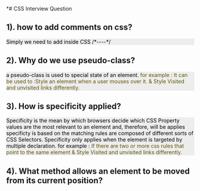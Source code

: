 \*# CSS Interview Question

## 1). how to add comments on css?

<p  style="background : #ededed; color: black;" >Simply we need to add inside CSS /*--<css element>--*/</p>

## 2). Why do we use pseudo-class?

<p  style="background : #ededed; color: black;" >
a pseudo-class is used to special state of an element.
<span  style=" color:#5c5204;">for example : It can be used to :Style an element when a user mouses over it. & Style Visited and unvisited links differently. </span>
</span>
</p>

## 3). How is specificity applied?

<p  style="background : #ededed; color: black;">
</p>
  <span  style=" color:#5c5204;">
  </span>
</p>

<p  style="background : #ededed; color: black;" >
Specificity is the mean by which browsers decide which CSS Property 
values are the most relevant to an element and, therefore, will be applies 
specificty is based on the matching rules are composed of different sorts of CSS Selectors. Specificity only applies when the element is targeted by multiple declaration.
for example :<span  style=" color:#5c5204;"> If there are two or more css rules that point to the
   same  element & Style Visited and unvisited links differently. </span>
</span>
</p>

## 4). What method allows an element to be moved from its current position?
